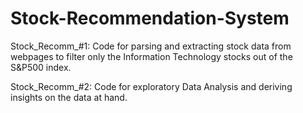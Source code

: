 # Stock-Recommendation-System

Stock_Recomm_#1: Code for parsing and extracting stock data from webpages to filter only the Information Technology stocks out of the S&P500 index.

Stock_Recomm_#2: Code for exploratory Data Analysis and deriving insights on the data at hand.
